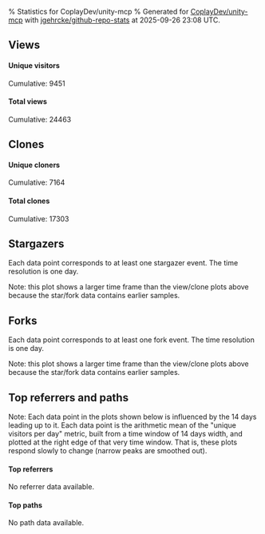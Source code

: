% Statistics for CoplayDev/unity-mcp
% Generated for [CoplayDev/unity-mcp](https://github.com/CoplayDev/unity-mcp) with [jgehrcke/github-repo-stats](https://github.com/jgehrcke/github-repo-stats) at 2025-09-26 23:08 UTC.


## Views

#### Unique visitors
<div id="chart_views_unique" class="full-width-chart"></div>

Cumulative: 9451

#### Total views
<div id="chart_views_total" class="full-width-chart"></div>

Cumulative: 24463

<div class="pagebreak-for-print"> </div>

## Clones

#### Unique cloners
<div id="chart_clones_unique" class="full-width-chart"></div>

Cumulative: 7164

#### Total clones
<div id="chart_clones_total" class="full-width-chart"></div>

Cumulative: 17303



<div class="pagebreak-for-print"> </div>



## Stargazers

Each data point corresponds to at least one stargazer event.
The time resolution is one day.

<div id="chart_stargazers" class="full-width-chart"></div>


Note: this plot shows a larger time frame than the view/clone plots above because the star/fork data contains earlier samples.



## Forks

Each data point corresponds to at least one fork event.
The time resolution is one day.

<div id="chart_forks" class="full-width-chart"></div>


Note: this plot shows a larger time frame than the view/clone plots above because the star/fork data contains earlier samples.



<div class="pagebreak-for-print"> </div>



## Top referrers and paths


Note: Each data point in the plots shown below is influenced by the 14 days
leading up to it. Each data point is the arithmetic mean of the "unique
visitors per day" metric, built from a time window of 14 days width, and
plotted at the right edge of that very time window. That is, these plots
respond slowly to change (narrow peaks are smoothed out).



#### Top referrers

No referrer data available.



#### Top paths

No path data available.

<script type="text/javascript">
    vegaEmbed('#chart_views_unique', {"$schema": "https://vega.github.io/schema/vega-lite/v4.17.0.json", "config": {"arc": {"fill": "#1b1e23"}, "area": {"fill": "#1b1e23"}, "axisBottom": {"domainColor": "#a9b4c4", "gridColor": "#a9b4c4", "labelColor": "#1b1e23", "labelFont": "relative-mono-11-pitch-pro, Menlo, monospace", "tickColor": "#a9b4c4", "titleColor": "#1b1e23", "titleFont": "relative-mono-11-pitch-pro, Menlo, monospace"}, "axisLeft": {"domainColor": "#a9b4c4", "gridColor": "#a9b4c4", "labelColor": "#1b1e23", "labelFont": "relative-mono-11-pitch-pro, Menlo, monospace", "tickColor": "#a9b4c4", "titleColor": "#1b1e23", "titleFont": "relative-mono-11-pitch-pro, Menlo, monospace"}, "axisX": {"grid": false}, "axisY": {"grid": false, "labelBound": true}, "background": "#FFFFFF", "group": {"fill": "#FFFFFF"}, "header": {"fontWeight": 400, "labelFont": "relative-mono-11-pitch-pro, Menlo, monospace", "titleFont": "relative-mono-11-pitch-pro, Menlo, monospace"}, "legend": {"labelFont": "relative-mono-11-pitch-pro, Menlo, monospace", "symbolSize": 200, "symbolType": "circle", "titleFont": "relative-mono-11-pitch-pro, Menlo, monospace"}, "line": {"color": "#1b1e23", "stroke": "#1b1e23"}, "path": {"stroke": "#1b1e23"}, "point": {"color": "#1b1e23", "cursor": "pointer", "filled": true, "size": 20}, "range": {"category": ["#85a2f7", "#ea9755", "#7eb36a", "#f07071", "#bc85d9", "#e587b6", "#a9b4c4", "#d4c05e", "#64b9c4"]}, "style": {"bar": {"fill": "#1b1e23"}, "text": {"font": "relative-mono-11-pitch-pro, Menlo, monospace", "fontWeight": 400}}, "symbol": {"shape": "circle"}, "title": {"anchor": "start", "font": "relative-mono-11-pitch-pro, Menlo, monospace", "fontWeight": 400}, "trail": {"color": "#1b1e23", "stroke": "#1b1e23"}, "view": {"stroke": null}}, "data": {"name": "data-4dacf14460470cea08291210b1574036"}, "datasets": {"data-4dacf14460470cea08291210b1574036": [{"time": "2025-08-31T00:00:00+00:00", "views_total": 111, "views_unique": 51}, {"time": "2025-09-01T00:00:00+00:00", "views_total": 978, "views_unique": 398}, {"time": "2025-09-02T00:00:00+00:00", "views_total": 995, "views_unique": 398}, {"time": "2025-09-03T00:00:00+00:00", "views_total": 1326, "views_unique": 395}, {"time": "2025-09-04T00:00:00+00:00", "views_total": 1059, "views_unique": 377}, {"time": "2025-09-05T00:00:00+00:00", "views_total": 970, "views_unique": 388}, {"time": "2025-09-06T00:00:00+00:00", "views_total": 726, "views_unique": 280}, {"time": "2025-09-07T00:00:00+00:00", "views_total": 748, "views_unique": 268}, {"time": "2025-09-08T00:00:00+00:00", "views_total": 1099, "views_unique": 388}, {"time": "2025-09-09T00:00:00+00:00", "views_total": 1092, "views_unique": 367}, {"time": "2025-09-10T00:00:00+00:00", "views_total": 1028, "views_unique": 377}, {"time": "2025-09-11T00:00:00+00:00", "views_total": 961, "views_unique": 358}, {"time": "2025-09-12T00:00:00+00:00", "views_total": 888, "views_unique": 415}, {"time": "2025-09-13T00:00:00+00:00", "views_total": 679, "views_unique": 267}, {"time": "2025-09-14T00:00:00+00:00", "views_total": 693, "views_unique": 279}, {"time": "2025-09-15T00:00:00+00:00", "views_total": 904, "views_unique": 401}, {"time": "2025-09-16T00:00:00+00:00", "views_total": 1026, "views_unique": 410}, {"time": "2025-09-17T00:00:00+00:00", "views_total": 875, "views_unique": 351}, {"time": "2025-09-18T00:00:00+00:00", "views_total": 845, "views_unique": 386}, {"time": "2025-09-19T00:00:00+00:00", "views_total": 817, "views_unique": 374}, {"time": "2025-09-20T00:00:00+00:00", "views_total": 606, "views_unique": 255}, {"time": "2025-09-21T00:00:00+00:00", "views_total": 620, "views_unique": 238}, {"time": "2025-09-22T00:00:00+00:00", "views_total": 1118, "views_unique": 408}, {"time": "2025-09-23T00:00:00+00:00", "views_total": 1161, "views_unique": 460}, {"time": "2025-09-24T00:00:00+00:00", "views_total": 979, "views_unique": 392}, {"time": "2025-09-25T00:00:00+00:00", "views_total": 1099, "views_unique": 398}, {"time": "2025-09-26T00:00:00+00:00", "views_total": 1060, "views_unique": 372}]}, "encoding": {"tooltip": [{"field": "views_unique", "format": ".1f", "title": "views (u)", "type": "quantitative"}, {"field": "time", "format": "%B %e, %Y", "title": "date", "type": "temporal"}], "x": {"axis": {"labelAngle": 25}, "field": "time", "scale": {"domain": ["2025-08-31", "2025-09-26"]}, "timeUnit": "yearmonthdate", "title": "date", "type": "temporal"}, "y": {"axis": {"values": [1, 10, 50, 100, 500, 1000, 5000, 10000]}, "field": "views_unique", "scale": {"domain": [0, 506.00000000000006], "type": "symlog", "zero": true}, "title": "unique views per day", "type": "quantitative"}}, "height": 200, "mark": {"point": true, "type": "line"}, "padding": 10, "width": "container"}, {"actions": false, "renderer": "svg"}).catch(console.error);
vegaEmbed('#chart_views_total', {"$schema": "https://vega.github.io/schema/vega-lite/v4.17.0.json", "config": {"arc": {"fill": "#1b1e23"}, "area": {"fill": "#1b1e23"}, "axisBottom": {"domainColor": "#a9b4c4", "gridColor": "#a9b4c4", "labelColor": "#1b1e23", "labelFont": "relative-mono-11-pitch-pro, Menlo, monospace", "tickColor": "#a9b4c4", "titleColor": "#1b1e23", "titleFont": "relative-mono-11-pitch-pro, Menlo, monospace"}, "axisLeft": {"domainColor": "#a9b4c4", "gridColor": "#a9b4c4", "labelColor": "#1b1e23", "labelFont": "relative-mono-11-pitch-pro, Menlo, monospace", "tickColor": "#a9b4c4", "titleColor": "#1b1e23", "titleFont": "relative-mono-11-pitch-pro, Menlo, monospace"}, "axisX": {"grid": false}, "axisY": {"grid": false, "labelBound": true}, "background": "#FFFFFF", "group": {"fill": "#FFFFFF"}, "header": {"fontWeight": 400, "labelFont": "relative-mono-11-pitch-pro, Menlo, monospace", "titleFont": "relative-mono-11-pitch-pro, Menlo, monospace"}, "legend": {"labelFont": "relative-mono-11-pitch-pro, Menlo, monospace", "symbolSize": 200, "symbolType": "circle", "titleFont": "relative-mono-11-pitch-pro, Menlo, monospace"}, "line": {"color": "#1b1e23", "stroke": "#1b1e23"}, "path": {"stroke": "#1b1e23"}, "point": {"color": "#1b1e23", "cursor": "pointer", "filled": true, "size": 20}, "range": {"category": ["#85a2f7", "#ea9755", "#7eb36a", "#f07071", "#bc85d9", "#e587b6", "#a9b4c4", "#d4c05e", "#64b9c4"]}, "style": {"bar": {"fill": "#1b1e23"}, "text": {"font": "relative-mono-11-pitch-pro, Menlo, monospace", "fontWeight": 400}}, "symbol": {"shape": "circle"}, "title": {"anchor": "start", "font": "relative-mono-11-pitch-pro, Menlo, monospace", "fontWeight": 400}, "trail": {"color": "#1b1e23", "stroke": "#1b1e23"}, "view": {"stroke": null}}, "data": {"name": "data-4dacf14460470cea08291210b1574036"}, "datasets": {"data-4dacf14460470cea08291210b1574036": [{"time": "2025-08-31T00:00:00+00:00", "views_total": 111, "views_unique": 51}, {"time": "2025-09-01T00:00:00+00:00", "views_total": 978, "views_unique": 398}, {"time": "2025-09-02T00:00:00+00:00", "views_total": 995, "views_unique": 398}, {"time": "2025-09-03T00:00:00+00:00", "views_total": 1326, "views_unique": 395}, {"time": "2025-09-04T00:00:00+00:00", "views_total": 1059, "views_unique": 377}, {"time": "2025-09-05T00:00:00+00:00", "views_total": 970, "views_unique": 388}, {"time": "2025-09-06T00:00:00+00:00", "views_total": 726, "views_unique": 280}, {"time": "2025-09-07T00:00:00+00:00", "views_total": 748, "views_unique": 268}, {"time": "2025-09-08T00:00:00+00:00", "views_total": 1099, "views_unique": 388}, {"time": "2025-09-09T00:00:00+00:00", "views_total": 1092, "views_unique": 367}, {"time": "2025-09-10T00:00:00+00:00", "views_total": 1028, "views_unique": 377}, {"time": "2025-09-11T00:00:00+00:00", "views_total": 961, "views_unique": 358}, {"time": "2025-09-12T00:00:00+00:00", "views_total": 888, "views_unique": 415}, {"time": "2025-09-13T00:00:00+00:00", "views_total": 679, "views_unique": 267}, {"time": "2025-09-14T00:00:00+00:00", "views_total": 693, "views_unique": 279}, {"time": "2025-09-15T00:00:00+00:00", "views_total": 904, "views_unique": 401}, {"time": "2025-09-16T00:00:00+00:00", "views_total": 1026, "views_unique": 410}, {"time": "2025-09-17T00:00:00+00:00", "views_total": 875, "views_unique": 351}, {"time": "2025-09-18T00:00:00+00:00", "views_total": 845, "views_unique": 386}, {"time": "2025-09-19T00:00:00+00:00", "views_total": 817, "views_unique": 374}, {"time": "2025-09-20T00:00:00+00:00", "views_total": 606, "views_unique": 255}, {"time": "2025-09-21T00:00:00+00:00", "views_total": 620, "views_unique": 238}, {"time": "2025-09-22T00:00:00+00:00", "views_total": 1118, "views_unique": 408}, {"time": "2025-09-23T00:00:00+00:00", "views_total": 1161, "views_unique": 460}, {"time": "2025-09-24T00:00:00+00:00", "views_total": 979, "views_unique": 392}, {"time": "2025-09-25T00:00:00+00:00", "views_total": 1099, "views_unique": 398}, {"time": "2025-09-26T00:00:00+00:00", "views_total": 1060, "views_unique": 372}]}, "encoding": {"tooltip": [{"field": "views_total", "format": ".1f", "title": "views (t)", "type": "quantitative"}, {"field": "time", "format": "%B %e, %Y", "title": "date", "type": "temporal"}], "x": {"axis": {"labelAngle": 25}, "field": "time", "scale": {"domain": ["2025-08-31", "2025-09-26"]}, "timeUnit": "yearmonthdate", "title": "date", "type": "temporal"}, "y": {"axis": {"values": [1, 10, 50, 100, 500, 1000, 5000, 10000]}, "field": "views_total", "scale": {"domain": [0, 1458.6000000000001], "type": "symlog", "zero": true}, "title": "total views per day", "type": "quantitative"}}, "height": 200, "mark": {"point": true, "type": "line"}, "padding": 10, "width": "container"}, {"actions": false, "renderer": "svg"}).catch(console.error);
vegaEmbed('#chart_clones_unique', {"$schema": "https://vega.github.io/schema/vega-lite/v4.17.0.json", "config": {"arc": {"fill": "#1b1e23"}, "area": {"fill": "#1b1e23"}, "axisBottom": {"domainColor": "#a9b4c4", "gridColor": "#a9b4c4", "labelColor": "#1b1e23", "labelFont": "relative-mono-11-pitch-pro, Menlo, monospace", "tickColor": "#a9b4c4", "titleColor": "#1b1e23", "titleFont": "relative-mono-11-pitch-pro, Menlo, monospace"}, "axisLeft": {"domainColor": "#a9b4c4", "gridColor": "#a9b4c4", "labelColor": "#1b1e23", "labelFont": "relative-mono-11-pitch-pro, Menlo, monospace", "tickColor": "#a9b4c4", "titleColor": "#1b1e23", "titleFont": "relative-mono-11-pitch-pro, Menlo, monospace"}, "axisX": {"grid": false}, "axisY": {"grid": false, "labelBound": true}, "background": "#FFFFFF", "group": {"fill": "#FFFFFF"}, "header": {"fontWeight": 400, "labelFont": "relative-mono-11-pitch-pro, Menlo, monospace", "titleFont": "relative-mono-11-pitch-pro, Menlo, monospace"}, "legend": {"labelFont": "relative-mono-11-pitch-pro, Menlo, monospace", "symbolSize": 200, "symbolType": "circle", "titleFont": "relative-mono-11-pitch-pro, Menlo, monospace"}, "line": {"color": "#1b1e23", "stroke": "#1b1e23"}, "path": {"stroke": "#1b1e23"}, "point": {"color": "#1b1e23", "cursor": "pointer", "filled": true, "size": 20}, "range": {"category": ["#85a2f7", "#ea9755", "#7eb36a", "#f07071", "#bc85d9", "#e587b6", "#a9b4c4", "#d4c05e", "#64b9c4"]}, "style": {"bar": {"fill": "#1b1e23"}, "text": {"font": "relative-mono-11-pitch-pro, Menlo, monospace", "fontWeight": 400}}, "symbol": {"shape": "circle"}, "title": {"anchor": "start", "font": "relative-mono-11-pitch-pro, Menlo, monospace", "fontWeight": 400}, "trail": {"color": "#1b1e23", "stroke": "#1b1e23"}, "view": {"stroke": null}}, "data": {"name": "data-729f6693570497be6a6f518c2dcdebb9"}, "datasets": {"data-729f6693570497be6a6f518c2dcdebb9": [{"clones_total": 80, "clones_unique": 38, "time": "2025-08-31T00:00:00+00:00"}, {"clones_total": 706, "clones_unique": 287, "time": "2025-09-01T00:00:00+00:00"}, {"clones_total": 861, "clones_unique": 317, "time": "2025-09-02T00:00:00+00:00"}, {"clones_total": 794, "clones_unique": 320, "time": "2025-09-03T00:00:00+00:00"}, {"clones_total": 759, "clones_unique": 290, "time": "2025-09-04T00:00:00+00:00"}, {"clones_total": 770, "clones_unique": 304, "time": "2025-09-05T00:00:00+00:00"}, {"clones_total": 396, "clones_unique": 198, "time": "2025-09-06T00:00:00+00:00"}, {"clones_total": 425, "clones_unique": 203, "time": "2025-09-07T00:00:00+00:00"}, {"clones_total": 765, "clones_unique": 306, "time": "2025-09-08T00:00:00+00:00"}, {"clones_total": 906, "clones_unique": 292, "time": "2025-09-09T00:00:00+00:00"}, {"clones_total": 810, "clones_unique": 303, "time": "2025-09-10T00:00:00+00:00"}, {"clones_total": 669, "clones_unique": 323, "time": "2025-09-11T00:00:00+00:00"}, {"clones_total": 735, "clones_unique": 323, "time": "2025-09-12T00:00:00+00:00"}, {"clones_total": 363, "clones_unique": 162, "time": "2025-09-13T00:00:00+00:00"}, {"clones_total": 451, "clones_unique": 238, "time": "2025-09-14T00:00:00+00:00"}, {"clones_total": 576, "clones_unique": 287, "time": "2025-09-15T00:00:00+00:00"}, {"clones_total": 700, "clones_unique": 306, "time": "2025-09-16T00:00:00+00:00"}, {"clones_total": 708, "clones_unique": 284, "time": "2025-09-17T00:00:00+00:00"}, {"clones_total": 626, "clones_unique": 271, "time": "2025-09-18T00:00:00+00:00"}, {"clones_total": 601, "clones_unique": 250, "time": "2025-09-19T00:00:00+00:00"}, {"clones_total": 379, "clones_unique": 182, "time": "2025-09-20T00:00:00+00:00"}, {"clones_total": 518, "clones_unique": 189, "time": "2025-09-21T00:00:00+00:00"}, {"clones_total": 706, "clones_unique": 325, "time": "2025-09-22T00:00:00+00:00"}, {"clones_total": 812, "clones_unique": 336, "time": "2025-09-23T00:00:00+00:00"}, {"clones_total": 719, "clones_unique": 316, "time": "2025-09-24T00:00:00+00:00"}, {"clones_total": 718, "clones_unique": 260, "time": "2025-09-25T00:00:00+00:00"}, {"clones_total": 750, "clones_unique": 254, "time": "2025-09-26T00:00:00+00:00"}]}, "encoding": {"tooltip": [{"field": "clones_unique", "format": ".1f", "title": "clones (u)", "type": "quantitative"}, {"field": "time", "format": "%B %e, %Y", "title": "date", "type": "temporal"}], "x": {"axis": {"labelAngle": 25}, "field": "time", "scale": {"domain": ["2025-08-31", "2025-09-26"]}, "timeUnit": "yearmonthdate", "title": "date", "type": "temporal"}, "y": {"axis": {"values": [1, 10, 50, 100, 500, 1000, 5000, 10000]}, "field": "clones_unique", "scale": {"domain": [0, 369.6], "type": "symlog", "zero": true}, "title": "unique clones per day", "type": "quantitative"}}, "height": 200, "mark": {"point": true, "type": "line"}, "padding": 10, "width": "container"}, {"actions": false, "renderer": "svg"}).catch(console.error);
vegaEmbed('#chart_clones_total', {"$schema": "https://vega.github.io/schema/vega-lite/v4.17.0.json", "config": {"arc": {"fill": "#1b1e23"}, "area": {"fill": "#1b1e23"}, "axisBottom": {"domainColor": "#a9b4c4", "gridColor": "#a9b4c4", "labelColor": "#1b1e23", "labelFont": "relative-mono-11-pitch-pro, Menlo, monospace", "tickColor": "#a9b4c4", "titleColor": "#1b1e23", "titleFont": "relative-mono-11-pitch-pro, Menlo, monospace"}, "axisLeft": {"domainColor": "#a9b4c4", "gridColor": "#a9b4c4", "labelColor": "#1b1e23", "labelFont": "relative-mono-11-pitch-pro, Menlo, monospace", "tickColor": "#a9b4c4", "titleColor": "#1b1e23", "titleFont": "relative-mono-11-pitch-pro, Menlo, monospace"}, "axisX": {"grid": false}, "axisY": {"grid": false, "labelBound": true}, "background": "#FFFFFF", "group": {"fill": "#FFFFFF"}, "header": {"fontWeight": 400, "labelFont": "relative-mono-11-pitch-pro, Menlo, monospace", "titleFont": "relative-mono-11-pitch-pro, Menlo, monospace"}, "legend": {"labelFont": "relative-mono-11-pitch-pro, Menlo, monospace", "symbolSize": 200, "symbolType": "circle", "titleFont": "relative-mono-11-pitch-pro, Menlo, monospace"}, "line": {"color": "#1b1e23", "stroke": "#1b1e23"}, "path": {"stroke": "#1b1e23"}, "point": {"color": "#1b1e23", "cursor": "pointer", "filled": true, "size": 20}, "range": {"category": ["#85a2f7", "#ea9755", "#7eb36a", "#f07071", "#bc85d9", "#e587b6", "#a9b4c4", "#d4c05e", "#64b9c4"]}, "style": {"bar": {"fill": "#1b1e23"}, "text": {"font": "relative-mono-11-pitch-pro, Menlo, monospace", "fontWeight": 400}}, "symbol": {"shape": "circle"}, "title": {"anchor": "start", "font": "relative-mono-11-pitch-pro, Menlo, monospace", "fontWeight": 400}, "trail": {"color": "#1b1e23", "stroke": "#1b1e23"}, "view": {"stroke": null}}, "data": {"name": "data-729f6693570497be6a6f518c2dcdebb9"}, "datasets": {"data-729f6693570497be6a6f518c2dcdebb9": [{"clones_total": 80, "clones_unique": 38, "time": "2025-08-31T00:00:00+00:00"}, {"clones_total": 706, "clones_unique": 287, "time": "2025-09-01T00:00:00+00:00"}, {"clones_total": 861, "clones_unique": 317, "time": "2025-09-02T00:00:00+00:00"}, {"clones_total": 794, "clones_unique": 320, "time": "2025-09-03T00:00:00+00:00"}, {"clones_total": 759, "clones_unique": 290, "time": "2025-09-04T00:00:00+00:00"}, {"clones_total": 770, "clones_unique": 304, "time": "2025-09-05T00:00:00+00:00"}, {"clones_total": 396, "clones_unique": 198, "time": "2025-09-06T00:00:00+00:00"}, {"clones_total": 425, "clones_unique": 203, "time": "2025-09-07T00:00:00+00:00"}, {"clones_total": 765, "clones_unique": 306, "time": "2025-09-08T00:00:00+00:00"}, {"clones_total": 906, "clones_unique": 292, "time": "2025-09-09T00:00:00+00:00"}, {"clones_total": 810, "clones_unique": 303, "time": "2025-09-10T00:00:00+00:00"}, {"clones_total": 669, "clones_unique": 323, "time": "2025-09-11T00:00:00+00:00"}, {"clones_total": 735, "clones_unique": 323, "time": "2025-09-12T00:00:00+00:00"}, {"clones_total": 363, "clones_unique": 162, "time": "2025-09-13T00:00:00+00:00"}, {"clones_total": 451, "clones_unique": 238, "time": "2025-09-14T00:00:00+00:00"}, {"clones_total": 576, "clones_unique": 287, "time": "2025-09-15T00:00:00+00:00"}, {"clones_total": 700, "clones_unique": 306, "time": "2025-09-16T00:00:00+00:00"}, {"clones_total": 708, "clones_unique": 284, "time": "2025-09-17T00:00:00+00:00"}, {"clones_total": 626, "clones_unique": 271, "time": "2025-09-18T00:00:00+00:00"}, {"clones_total": 601, "clones_unique": 250, "time": "2025-09-19T00:00:00+00:00"}, {"clones_total": 379, "clones_unique": 182, "time": "2025-09-20T00:00:00+00:00"}, {"clones_total": 518, "clones_unique": 189, "time": "2025-09-21T00:00:00+00:00"}, {"clones_total": 706, "clones_unique": 325, "time": "2025-09-22T00:00:00+00:00"}, {"clones_total": 812, "clones_unique": 336, "time": "2025-09-23T00:00:00+00:00"}, {"clones_total": 719, "clones_unique": 316, "time": "2025-09-24T00:00:00+00:00"}, {"clones_total": 718, "clones_unique": 260, "time": "2025-09-25T00:00:00+00:00"}, {"clones_total": 750, "clones_unique": 254, "time": "2025-09-26T00:00:00+00:00"}]}, "encoding": {"tooltip": [{"field": "clones_total", "format": ".1f", "title": "clones (t)", "type": "quantitative"}, {"field": "time", "format": "%B %e, %Y", "title": "date", "type": "temporal"}], "x": {"axis": {"labelAngle": 25}, "field": "time", "scale": {"domain": ["2025-08-31", "2025-09-26"]}, "timeUnit": "yearmonthdate", "title": "date", "type": "temporal"}, "y": {"axis": {"values": [1, 10, 50, 100, 500, 1000, 5000, 10000]}, "field": "clones_total", "scale": {"domain": [0, 996.6000000000001], "type": "symlog", "zero": true}, "title": "total clones per day", "type": "quantitative"}}, "height": 200, "mark": {"point": true, "type": "line"}, "padding": 10, "width": "container"}, {"actions": false, "renderer": "svg"}).catch(console.error);
vegaEmbed('#chart_stargazers', {"$schema": "https://vega.github.io/schema/vega-lite/v4.17.0.json", "config": {"arc": {"fill": "#1b1e23"}, "area": {"fill": "#1b1e23"}, "axisBottom": {"domainColor": "#a9b4c4", "gridColor": "#a9b4c4", "labelColor": "#1b1e23", "labelFont": "relative-mono-11-pitch-pro, Menlo, monospace", "tickColor": "#a9b4c4", "titleColor": "#1b1e23", "titleFont": "relative-mono-11-pitch-pro, Menlo, monospace"}, "axisLeft": {"domainColor": "#a9b4c4", "gridColor": "#a9b4c4", "labelColor": "#1b1e23", "labelFont": "relative-mono-11-pitch-pro, Menlo, monospace", "tickColor": "#a9b4c4", "titleColor": "#1b1e23", "titleFont": "relative-mono-11-pitch-pro, Menlo, monospace"}, "axisX": {"grid": false}, "axisY": {"grid": false}, "background": "#FFFFFF", "group": {"fill": "#FFFFFF"}, "header": {"fontWeight": 400, "labelFont": "relative-mono-11-pitch-pro, Menlo, monospace", "titleFont": "relative-mono-11-pitch-pro, Menlo, monospace"}, "legend": {"labelFont": "relative-mono-11-pitch-pro, Menlo, monospace", "symbolSize": 200, "symbolType": "circle", "titleFont": "relative-mono-11-pitch-pro, Menlo, monospace"}, "line": {"color": "#1b1e23", "stroke": "#1b1e23"}, "path": {"stroke": "#1b1e23"}, "point": {"color": "#1b1e23", "cursor": "pointer", "filled": true, "size": 50}, "range": {"category": ["#85a2f7", "#ea9755", "#7eb36a", "#f07071", "#bc85d9", "#e587b6", "#a9b4c4", "#d4c05e", "#64b9c4"]}, "style": {"bar": {"fill": "#1b1e23"}, "text": {"font": "relative-mono-11-pitch-pro, Menlo, monospace", "fontWeight": 400}}, "symbol": {"shape": "circle"}, "title": {"anchor": "start", "font": "relative-mono-11-pitch-pro, Menlo, monospace", "fontWeight": 400}, "trail": {"color": "#1b1e23", "stroke": "#1b1e23"}, "view": {"stroke": null}}, "data": {"name": "data-47f1fd78520bad662c033babd14704bb"}, "datasets": {"data-47f1fd78520bad662c033babd14704bb": [{"stars_cumulative": 409, "time": "2025-03-18T00:00:00+00:00"}, {"stars_cumulative": 701, "time": "2025-03-19T22:00:00+00:00"}, {"stars_cumulative": 807, "time": "2025-03-21T20:00:00+00:00"}, {"stars_cumulative": 930, "time": "2025-03-23T18:00:00+00:00"}, {"stars_cumulative": 1023, "time": "2025-03-25T16:00:00+00:00"}, {"stars_cumulative": 1075, "time": "2025-03-27T14:00:00+00:00"}, {"stars_cumulative": 1133, "time": "2025-03-29T12:00:00+00:00"}, {"stars_cumulative": 1187, "time": "2025-03-31T10:00:00+00:00"}, {"stars_cumulative": 1245, "time": "2025-04-02T08:00:00+00:00"}, {"stars_cumulative": 1294, "time": "2025-04-04T06:00:00+00:00"}, {"stars_cumulative": 1349, "time": "2025-04-06T04:00:00+00:00"}, {"stars_cumulative": 1411, "time": "2025-04-08T02:00:00+00:00"}, {"stars_cumulative": 1466, "time": "2025-04-10T00:00:00+00:00"}, {"stars_cumulative": 1502, "time": "2025-04-11T22:00:00+00:00"}, {"stars_cumulative": 1543, "time": "2025-04-13T20:00:00+00:00"}, {"stars_cumulative": 1585, "time": "2025-04-15T18:00:00+00:00"}, {"stars_cumulative": 1634, "time": "2025-04-17T16:00:00+00:00"}, {"stars_cumulative": 1670, "time": "2025-04-19T14:00:00+00:00"}, {"stars_cumulative": 1703, "time": "2025-04-21T12:00:00+00:00"}, {"stars_cumulative": 1749, "time": "2025-04-23T10:00:00+00:00"}, {"stars_cumulative": 1778, "time": "2025-04-25T08:00:00+00:00"}, {"stars_cumulative": 1801, "time": "2025-04-27T06:00:00+00:00"}, {"stars_cumulative": 1822, "time": "2025-04-29T04:00:00+00:00"}, {"stars_cumulative": 1834, "time": "2025-05-01T02:00:00+00:00"}, {"stars_cumulative": 1848, "time": "2025-05-03T00:00:00+00:00"}, {"stars_cumulative": 1873, "time": "2025-05-04T22:00:00+00:00"}, {"stars_cumulative": 1900, "time": "2025-05-06T20:00:00+00:00"}, {"stars_cumulative": 1911, "time": "2025-05-08T18:00:00+00:00"}, {"stars_cumulative": 1926, "time": "2025-05-10T16:00:00+00:00"}, {"stars_cumulative": 1942, "time": "2025-05-12T14:00:00+00:00"}, {"stars_cumulative": 1956, "time": "2025-05-14T12:00:00+00:00"}, {"stars_cumulative": 1970, "time": "2025-05-16T10:00:00+00:00"}, {"stars_cumulative": 1988, "time": "2025-05-18T08:00:00+00:00"}, {"stars_cumulative": 1994, "time": "2025-05-20T06:00:00+00:00"}, {"stars_cumulative": 2015, "time": "2025-05-22T04:00:00+00:00"}, {"stars_cumulative": 2023, "time": "2025-05-24T02:00:00+00:00"}, {"stars_cumulative": 2042, "time": "2025-05-26T00:00:00+00:00"}, {"stars_cumulative": 2057, "time": "2025-05-27T22:00:00+00:00"}, {"stars_cumulative": 2073, "time": "2025-05-29T20:00:00+00:00"}, {"stars_cumulative": 2093, "time": "2025-05-31T18:00:00+00:00"}, {"stars_cumulative": 2110, "time": "2025-06-02T16:00:00+00:00"}, {"stars_cumulative": 2121, "time": "2025-06-04T14:00:00+00:00"}, {"stars_cumulative": 2139, "time": "2025-06-06T12:00:00+00:00"}, {"stars_cumulative": 2158, "time": "2025-06-08T10:00:00+00:00"}, {"stars_cumulative": 2176, "time": "2025-06-10T08:00:00+00:00"}, {"stars_cumulative": 2191, "time": "2025-06-12T06:00:00+00:00"}, {"stars_cumulative": 2202, "time": "2025-06-14T04:00:00+00:00"}, {"stars_cumulative": 2224, "time": "2025-06-16T02:00:00+00:00"}, {"stars_cumulative": 2243, "time": "2025-06-18T00:00:00+00:00"}, {"stars_cumulative": 2257, "time": "2025-06-19T22:00:00+00:00"}, {"stars_cumulative": 2273, "time": "2025-06-21T20:00:00+00:00"}, {"stars_cumulative": 2287, "time": "2025-06-23T18:00:00+00:00"}, {"stars_cumulative": 2302, "time": "2025-06-25T16:00:00+00:00"}, {"stars_cumulative": 2317, "time": "2025-06-27T14:00:00+00:00"}, {"stars_cumulative": 2333, "time": "2025-06-29T12:00:00+00:00"}, {"stars_cumulative": 2346, "time": "2025-07-01T10:00:00+00:00"}, {"stars_cumulative": 2362, "time": "2025-07-03T08:00:00+00:00"}, {"stars_cumulative": 2375, "time": "2025-07-05T06:00:00+00:00"}, {"stars_cumulative": 2392, "time": "2025-07-07T04:00:00+00:00"}, {"stars_cumulative": 2418, "time": "2025-07-09T02:00:00+00:00"}, {"stars_cumulative": 2434, "time": "2025-07-11T00:00:00+00:00"}, {"stars_cumulative": 2458, "time": "2025-07-12T22:00:00+00:00"}, {"stars_cumulative": 2482, "time": "2025-07-14T20:00:00+00:00"}, {"stars_cumulative": 2499, "time": "2025-07-16T18:00:00+00:00"}, {"stars_cumulative": 2519, "time": "2025-07-18T16:00:00+00:00"}, {"stars_cumulative": 2538, "time": "2025-07-20T14:00:00+00:00"}, {"stars_cumulative": 2553, "time": "2025-07-22T12:00:00+00:00"}, {"stars_cumulative": 2571, "time": "2025-07-24T10:00:00+00:00"}, {"stars_cumulative": 2592, "time": "2025-07-26T08:00:00+00:00"}, {"stars_cumulative": 2616, "time": "2025-07-28T06:00:00+00:00"}, {"stars_cumulative": 2641, "time": "2025-07-30T04:00:00+00:00"}, {"stars_cumulative": 2664, "time": "2025-08-01T02:00:00+00:00"}, {"stars_cumulative": 2688, "time": "2025-08-03T00:00:00+00:00"}, {"stars_cumulative": 2708, "time": "2025-08-04T22:00:00+00:00"}, {"stars_cumulative": 2727, "time": "2025-08-06T20:00:00+00:00"}, {"stars_cumulative": 2743, "time": "2025-08-08T18:00:00+00:00"}, {"stars_cumulative": 2767, "time": "2025-08-10T16:00:00+00:00"}, {"stars_cumulative": 2802, "time": "2025-08-12T14:00:00+00:00"}, {"stars_cumulative": 2838, "time": "2025-08-14T12:00:00+00:00"}, {"stars_cumulative": 2872, "time": "2025-08-16T10:00:00+00:00"}, {"stars_cumulative": 2900, "time": "2025-08-18T08:00:00+00:00"}, {"stars_cumulative": 2931, "time": "2025-08-20T06:00:00+00:00"}, {"stars_cumulative": 2942, "time": "2025-08-22T04:00:00+00:00"}, {"stars_cumulative": 2959, "time": "2025-08-24T02:00:00+00:00"}, {"stars_cumulative": 2988, "time": "2025-08-26T00:00:00+00:00"}, {"stars_cumulative": 3005, "time": "2025-08-27T22:00:00+00:00"}, {"stars_cumulative": 3023, "time": "2025-08-29T20:00:00+00:00"}, {"stars_cumulative": 3044, "time": "2025-08-31T18:00:00+00:00"}, {"stars_cumulative": 3065, "time": "2025-09-02T16:00:00+00:00"}, {"stars_cumulative": 3080, "time": "2025-09-04T14:00:00+00:00"}, {"stars_cumulative": 3098, "time": "2025-09-06T12:00:00+00:00"}, {"stars_cumulative": 3123, "time": "2025-09-08T10:00:00+00:00"}, {"stars_cumulative": 3136, "time": "2025-09-10T08:00:00+00:00"}, {"stars_cumulative": 3144, "time": "2025-09-12T06:00:00+00:00"}, {"stars_cumulative": 3161, "time": "2025-09-14T04:00:00+00:00"}, {"stars_cumulative": 3179, "time": "2025-09-16T02:00:00+00:00"}, {"stars_cumulative": 3203, "time": "2025-09-18T00:00:00+00:00"}, {"stars_cumulative": 3212, "time": "2025-09-19T22:00:00+00:00"}, {"stars_cumulative": 3240, "time": "2025-09-21T20:00:00+00:00"}, {"stars_cumulative": 3265, "time": "2025-09-23T18:00:00+00:00"}, {"stars_cumulative": 3284, "time": "2025-09-25T16:00:00+00:00"}]}, "encoding": {"tooltip": [{"field": "stars_cumulative", "format": "d", "title": "stars", "type": "quantitative"}, {"field": "time", "format": "%B %e, %Y", "title": "date", "type": "temporal"}], "x": {"axis": {"labelAngle": 25}, "field": "time", "scale": {"domain": ["2025-03-18", "2025-09-26"]}, "timeUnit": "yearmonthdate", "title": "date", "type": "temporal"}, "y": {"field": "stars_cumulative", "scale": {"domain": [0, 3612.4], "zero": true}, "title": "stargazer count (cumulative)", "type": "quantitative"}}, "height": 300, "mark": {"point": true, "type": "line"}, "padding": 10, "width": "container"}, {"actions": false, "renderer": "svg"}).catch(console.error);
vegaEmbed('#chart_forks', {"$schema": "https://vega.github.io/schema/vega-lite/v4.17.0.json", "config": {"arc": {"fill": "#1b1e23"}, "area": {"fill": "#1b1e23"}, "axisBottom": {"domainColor": "#a9b4c4", "gridColor": "#a9b4c4", "labelColor": "#1b1e23", "labelFont": "relative-mono-11-pitch-pro, Menlo, monospace", "tickColor": "#a9b4c4", "titleColor": "#1b1e23", "titleFont": "relative-mono-11-pitch-pro, Menlo, monospace"}, "axisLeft": {"domainColor": "#a9b4c4", "gridColor": "#a9b4c4", "labelColor": "#1b1e23", "labelFont": "relative-mono-11-pitch-pro, Menlo, monospace", "tickColor": "#a9b4c4", "titleColor": "#1b1e23", "titleFont": "relative-mono-11-pitch-pro, Menlo, monospace"}, "axisX": {"grid": false}, "axisY": {"grid": false}, "background": "#FFFFFF", "group": {"fill": "#FFFFFF"}, "header": {"fontWeight": 400, "labelFont": "relative-mono-11-pitch-pro, Menlo, monospace", "titleFont": "relative-mono-11-pitch-pro, Menlo, monospace"}, "legend": {"labelFont": "relative-mono-11-pitch-pro, Menlo, monospace", "symbolSize": 200, "symbolType": "circle", "titleFont": "relative-mono-11-pitch-pro, Menlo, monospace"}, "line": {"color": "#1b1e23", "stroke": "#1b1e23"}, "path": {"stroke": "#1b1e23"}, "point": {"color": "#1b1e23", "cursor": "pointer", "filled": true, "size": 50}, "range": {"category": ["#85a2f7", "#ea9755", "#7eb36a", "#f07071", "#bc85d9", "#e587b6", "#a9b4c4", "#d4c05e", "#64b9c4"]}, "style": {"bar": {"fill": "#1b1e23"}, "text": {"font": "relative-mono-11-pitch-pro, Menlo, monospace", "fontWeight": 400}}, "symbol": {"shape": "circle"}, "title": {"anchor": "start", "font": "relative-mono-11-pitch-pro, Menlo, monospace", "fontWeight": 400}, "trail": {"color": "#1b1e23", "stroke": "#1b1e23"}, "view": {"stroke": null}}, "data": {"name": "data-12f7a2b78e9b080ebeea0e677d2e9693"}, "datasets": {"data-12f7a2b78e9b080ebeea0e677d2e9693": [{"forks_cumulative": 56.0, "time": "2025-03-18T00:00:00+00:00"}, {"forks_cumulative": 87.0, "time": "2025-03-19T22:00:00+00:00"}, {"forks_cumulative": 96.0, "time": "2025-03-21T20:00:00+00:00"}, {"forks_cumulative": 113.0, "time": "2025-03-23T18:00:00+00:00"}, {"forks_cumulative": 128.0, "time": "2025-03-25T16:00:00+00:00"}, {"forks_cumulative": 133.0, "time": "2025-03-27T14:00:00+00:00"}, {"forks_cumulative": 144.0, "time": "2025-03-29T12:00:00+00:00"}, {"forks_cumulative": 161.0, "time": "2025-03-31T10:00:00+00:00"}, {"forks_cumulative": 171.0, "time": "2025-04-02T08:00:00+00:00"}, {"forks_cumulative": 176.0, "time": "2025-04-04T06:00:00+00:00"}, {"forks_cumulative": 181.0, "time": "2025-04-06T04:00:00+00:00"}, {"forks_cumulative": 189.0, "time": "2025-04-08T02:00:00+00:00"}, {"forks_cumulative": 198.0, "time": "2025-04-10T00:00:00+00:00"}, {"forks_cumulative": 202.0, "time": "2025-04-11T22:00:00+00:00"}, {"forks_cumulative": 207.0, "time": "2025-04-13T20:00:00+00:00"}, {"forks_cumulative": 212.0, "time": "2025-04-15T18:00:00+00:00"}, {"forks_cumulative": 220.0, "time": "2025-04-17T16:00:00+00:00"}, {"forks_cumulative": 227.0, "time": "2025-04-19T14:00:00+00:00"}, {"forks_cumulative": 232.0, "time": "2025-04-21T12:00:00+00:00"}, {"forks_cumulative": 235.0, "time": "2025-04-23T10:00:00+00:00"}, {"forks_cumulative": 238.0, "time": "2025-04-25T08:00:00+00:00"}, {"forks_cumulative": 241.0, "time": "2025-04-27T06:00:00+00:00"}, {"forks_cumulative": 245.0, "time": "2025-04-29T04:00:00+00:00"}, {"forks_cumulative": 249.0, "time": "2025-05-01T02:00:00+00:00"}, {"forks_cumulative": 251.0, "time": "2025-05-03T00:00:00+00:00"}, {"forks_cumulative": 252.0, "time": "2025-05-04T22:00:00+00:00"}, {"forks_cumulative": 256.0, "time": "2025-05-06T20:00:00+00:00"}, {"forks_cumulative": 260.0, "time": "2025-05-08T18:00:00+00:00"}, {"forks_cumulative": 263.0, "time": "2025-05-10T16:00:00+00:00"}, {"forks_cumulative": 265.0, "time": "2025-05-12T14:00:00+00:00"}, {"forks_cumulative": 267.0, "time": "2025-05-14T12:00:00+00:00"}, {"forks_cumulative": 268.0, "time": "2025-05-16T10:00:00+00:00"}, {"forks_cumulative": 270.0, "time": "2025-05-18T08:00:00+00:00"}, {"forks_cumulative": 272.0, "time": "2025-05-20T06:00:00+00:00"}, {"forks_cumulative": 276.0, "time": "2025-05-22T04:00:00+00:00"}, {"forks_cumulative": 278.0, "time": "2025-05-24T02:00:00+00:00"}, {"forks_cumulative": 281.0, "time": "2025-05-26T00:00:00+00:00"}, {"forks_cumulative": 283.0, "time": "2025-05-27T22:00:00+00:00"}, {"forks_cumulative": 285.0, "time": "2025-05-31T18:00:00+00:00"}, {"forks_cumulative": 287.0, "time": "2025-06-02T16:00:00+00:00"}, {"forks_cumulative": 288.0, "time": "2025-06-04T14:00:00+00:00"}, {"forks_cumulative": 289.0, "time": "2025-06-06T12:00:00+00:00"}, {"forks_cumulative": 291.0, "time": "2025-06-10T08:00:00+00:00"}, {"forks_cumulative": 292.0, "time": "2025-06-12T06:00:00+00:00"}, {"forks_cumulative": 294.0, "time": "2025-06-14T04:00:00+00:00"}, {"forks_cumulative": 296.0, "time": "2025-06-16T02:00:00+00:00"}, {"forks_cumulative": 298.0, "time": "2025-06-18T00:00:00+00:00"}, {"forks_cumulative": 301.0, "time": "2025-06-19T22:00:00+00:00"}, {"forks_cumulative": 304.0, "time": "2025-06-21T20:00:00+00:00"}, {"forks_cumulative": 305.0, "time": "2025-06-23T18:00:00+00:00"}, {"forks_cumulative": 307.0, "time": "2025-06-25T16:00:00+00:00"}, {"forks_cumulative": 310.0, "time": "2025-06-27T14:00:00+00:00"}, {"forks_cumulative": 316.0, "time": "2025-07-01T10:00:00+00:00"}, {"forks_cumulative": 317.0, "time": "2025-07-03T08:00:00+00:00"}, {"forks_cumulative": 324.0, "time": "2025-07-07T04:00:00+00:00"}, {"forks_cumulative": 325.0, "time": "2025-07-09T02:00:00+00:00"}, {"forks_cumulative": 327.0, "time": "2025-07-11T00:00:00+00:00"}, {"forks_cumulative": 330.0, "time": "2025-07-12T22:00:00+00:00"}, {"forks_cumulative": 331.0, "time": "2025-07-14T20:00:00+00:00"}, {"forks_cumulative": 335.0, "time": "2025-07-16T18:00:00+00:00"}, {"forks_cumulative": 338.0, "time": "2025-07-18T16:00:00+00:00"}, {"forks_cumulative": 340.0, "time": "2025-07-20T14:00:00+00:00"}, {"forks_cumulative": 341.0, "time": "2025-07-22T12:00:00+00:00"}, {"forks_cumulative": 345.0, "time": "2025-07-24T10:00:00+00:00"}, {"forks_cumulative": 347.0, "time": "2025-07-26T08:00:00+00:00"}, {"forks_cumulative": 351.0, "time": "2025-07-28T06:00:00+00:00"}, {"forks_cumulative": 353.0, "time": "2025-07-30T04:00:00+00:00"}, {"forks_cumulative": 357.0, "time": "2025-08-01T02:00:00+00:00"}, {"forks_cumulative": 359.0, "time": "2025-08-03T00:00:00+00:00"}, {"forks_cumulative": 360.0, "time": "2025-08-04T22:00:00+00:00"}, {"forks_cumulative": 362.0, "time": "2025-08-08T18:00:00+00:00"}, {"forks_cumulative": 363.0, "time": "2025-08-10T16:00:00+00:00"}, {"forks_cumulative": 367.0, "time": "2025-08-12T14:00:00+00:00"}, {"forks_cumulative": 372.0, "time": "2025-08-14T12:00:00+00:00"}, {"forks_cumulative": 375.0, "time": "2025-08-16T10:00:00+00:00"}, {"forks_cumulative": 379.0, "time": "2025-08-20T06:00:00+00:00"}, {"forks_cumulative": 381.0, "time": "2025-08-22T04:00:00+00:00"}, {"forks_cumulative": 382.0, "time": "2025-08-24T02:00:00+00:00"}, {"forks_cumulative": 383.0, "time": "2025-08-26T00:00:00+00:00"}, {"forks_cumulative": 386.0, "time": "2025-08-27T22:00:00+00:00"}, {"forks_cumulative": 388.0, "time": "2025-08-29T20:00:00+00:00"}, {"forks_cumulative": 390.0, "time": "2025-08-31T18:00:00+00:00"}, {"forks_cumulative": 394.0, "time": "2025-09-02T16:00:00+00:00"}, {"forks_cumulative": 395.0, "time": "2025-09-04T14:00:00+00:00"}, {"forks_cumulative": 399.0, "time": "2025-09-06T12:00:00+00:00"}, {"forks_cumulative": 403.0, "time": "2025-09-08T10:00:00+00:00"}, {"forks_cumulative": 404.0, "time": "2025-09-10T08:00:00+00:00"}, {"forks_cumulative": 407.0, "time": "2025-09-12T06:00:00+00:00"}, {"forks_cumulative": 408.0, "time": "2025-09-14T04:00:00+00:00"}, {"forks_cumulative": 411.0, "time": "2025-09-16T02:00:00+00:00"}, {"forks_cumulative": 414.0, "time": "2025-09-18T00:00:00+00:00"}, {"forks_cumulative": 415.0, "time": "2025-09-19T22:00:00+00:00"}, {"forks_cumulative": 421.0, "time": "2025-09-21T20:00:00+00:00"}, {"forks_cumulative": 425.0, "time": "2025-09-23T18:00:00+00:00"}, {"forks_cumulative": 429.0, "time": "2025-09-25T16:00:00+00:00"}]}, "encoding": {"tooltip": [{"field": "forks_cumulative", "format": "d", "title": "forks", "type": "quantitative"}, {"field": "time", "format": "%B %e, %Y", "title": "date", "type": "temporal"}], "x": {"axis": {"labelAngle": 25}, "field": "time", "scale": {"domain": ["2025-03-18", "2025-09-26"]}, "timeUnit": "yearmonthdate", "title": "date", "type": "temporal"}, "y": {"field": "forks_cumulative", "scale": {"domain": [0, 471.90000000000003], "zero": true}, "title": "fork count (cumulative)", "type": "quantitative"}}, "height": 300, "mark": {"point": true, "type": "line"}, "padding": 10, "width": "container"}, {"actions": false, "renderer": "svg"}).catch(console.error);
    </script>